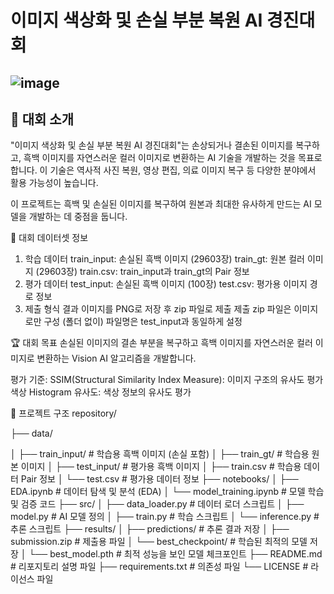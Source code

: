 # 이미지 색상화 및 손실 부분 복원 AI 경진대회
![image](https://github.com/user-attachments/assets/f297bed5-d06d-46d0-a70d-a3dea0b98e6f)
---
## 📌 대회 소개
"이미지 색상화 및 손실 부분 복원 AI 경진대회"는 손상되거나 결손된 이미지를 복구하고, 흑백 이미지를 자연스러운 컬러 이미지로 변환하는 AI 기술을 개발하는 것을 목표로 합니다.
이 기술은 역사적 사진 복원, 영상 편집, 의료 이미지 복구 등 다양한 분야에서 활용 가능성이 높습니다.

이 프로젝트는 흑백 및 손실된 이미지를 복구하여 원본과 최대한 유사하게 만드는 AI 모델을 개발하는 데 중점을 둡니다.

📂 대회 데이터셋 정보
1. 학습 데이터
train_input: 손실된 흑백 이미지 (29603장)
train_gt: 원본 컬러 이미지 (29603장)
train.csv: train_input과 train_gt의 Pair 정보
2. 평가 데이터
test_input: 손실된 흑백 이미지 (100장)
test.csv: 평가용 이미지 경로 정보
3. 제출 형식
결과 이미지를 PNG로 저장 후 zip 파일로 제출
제출 zip 파일은 이미지로만 구성 (폴더 없이)
파일명은 test_input과 동일하게 설정

🏆 대회 목표
손실된 이미지의 결손 부분을 복구하고 흑백 이미지를 자연스러운 컬러 이미지로 변환하는 Vision AI 알고리즘을 개발합니다.

평가 기준:
SSIM(Structural Similarity Index Measure): 이미지 구조의 유사도 평가
색상 Histogram 유사도: 색상 정보의 유사도 평가

🚀 프로젝트 구조
repository/

├── data/

│   ├── train_input/          # 학습용 흑백 이미지 (손실 포함)
│   ├── train_gt/             # 학습용 원본 이미지
│   ├── test_input/           # 평가용 흑백 이미지
│   ├── train.csv             # 학습용 데이터 Pair 정보
│   └── test.csv              # 평가용 데이터 정보
├── notebooks/
│   ├── EDA.ipynb             # 데이터 탐색 및 분석 (EDA)
│   └── model_training.ipynb  # 모델 학습 및 검증 코드
├── src/
│   ├── data_loader.py        # 데이터 로더 스크립트
│   ├── model.py              # AI 모델 정의
│   ├── train.py              # 학습 스크립트
│   └── inference.py          # 추론 스크립트
├── results/
│   ├── predictions/          # 추론 결과 저장
│   ├── submission.zip        # 제출용 파일
│   └── best_checkpoint/      # 학습된 최적의 모델 저장
│       └── best_model.pth    # 최적 성능을 보인 모델 체크포인트
├── README.md                 # 리포지토리 설명 파일
├── requirements.txt          # 의존성 파일
└── LICENSE                   # 라이선스 파일

